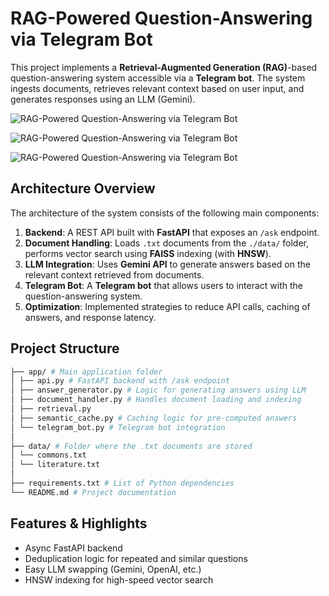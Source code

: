 # **RAG-Powered Question-Answering via Telegram Bot**

This project implements a **Retrieval-Augmented Generation (RAG)**-based question-answering system accessible via a **Telegram bot**. The system ingests documents, retrieves relevant context based on user input, and generates responses using an LLM (Gemini).

![RAG-Powered Question-Answering via Telegram Bot](/image/sample1.png "Demo1.")

![RAG-Powered Question-Answering via Telegram Bot](/image/sample2.png "Demo1.")

![RAG-Powered Question-Answering via Telegram Bot](/image/sample3.png "Demo1.")

## **Architecture Overview**

The architecture of the system consists of the following main components:
1. **Backend**: A REST API built with **FastAPI** that exposes an `/ask` endpoint.
2. **Document Handling**: Loads `.txt` documents from the `./data/` folder, performs vector search using **FAISS** indexing (with **HNSW**).
3. **LLM Integration**: Uses **Gemini API** to generate answers based on the relevant context retrieved from documents.
4. **Telegram Bot**: A **Telegram bot** that allows users to interact with the question-answering system.
5. **Optimization**: Implemented strategies to reduce API calls, caching of answers, and response latency.

## **Project Structure**

```bash
├── app/ # Main application folder
│ ├── api.py # FastAPI backend with /ask endpoint
│ ├── answer_generator.py # Logic for generating answers using LLM
│ ├── document_handler.py # Handles document loading and indexing
│ ├── retrieval.py
│ ├── semantic_cache.py # Caching logic for pre-computed answers
│ └── telegram_bot.py # Telegram bot integration
│
├── data/ # Folder where the .txt documents are stored
│ └── commons.txt
│ └── literature.txt
│
├── requirements.txt # List of Python dependencies
└── README.md # Project documentation
```

## **Features & Highlights**

* Async FastAPI backend
* Deduplication logic for repeated and similar questions
* Easy LLM swapping (Gemini, OpenAI, etc.)
* HNSW indexing for high-speed vector search
